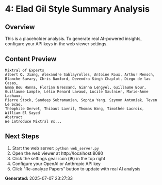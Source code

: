 
# 4: Elad Gil Style Summary Analysis

## Overview
This is a placeholder analysis. To generate real AI-powered insights, configure your API keys in the web viewer settings.

## Content Preview
```
Mixtral of Experts
Albert Q. Jiang, Alexandre Sablayrolles, Antoine Roux, Arthur Mensch,
Blanche Savary, Chris Bamford, Devendra Singh Chaplot, Diego de las Casas,
Emma Bou Hanna, Florian Bressand, Gianna Lengyel, Guillaume Bour,
Guillaume Lample, Lélio Renard Lavaud, Lucile Saulnier, Marie-Anne Lachaux,
Pierre Stock, Sandeep Subramanian, Sophia Yang, Szymon Antoniak, Teven Le Scao,
Théophile Gervet, Thibaut Lavril, Thomas Wang, Timothée Lacroix, William El Sayed
Abstract
We introduce Mixtral 8x...
```

## Next Steps
1. Start the web server: `python web_server.py`
2. Open the web viewer at http://localhost:8080
3. Click the settings gear icon (⚙️) in the top right
4. Configure your OpenAI or Anthropic API key
5. Click "Re-analyze Papers" button to update with real AI analysis

**Generated:** 2025-07-07 23:27:33
        
